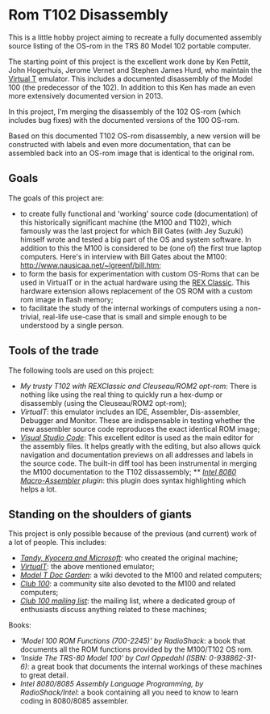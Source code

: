 # Rom T102 Disassembly

This is a little hobby project aiming to recreate a fully documented assembly source listing of the OS-rom in the TRS 80 Model 102 portable computer.

The starting point of this project is the excellent work done by Ken Pettit, John Hogerhuis, Jerome Vernet and Stephen James Hurd, who maintain the [Virtual T](https://sourceforge.net/projects/virtualt/) emulator. This includes a documented disassembly of the Model 100 (the predecessor of the 102). In addition to this Ken has made an even more extensively documented version in 2013.

In this project, I'm merging the disassembly of the 102 OS-rom (which includes bug fixes) with the documented versions of the 100 OS-rom.

Based on this documented T102 OS-rom disassembly, a new version will be constructed with labels and even more documentation, that can be assembled back into an OS-rom image that is identical to the original rom.

## Goals

The goals of this project are:

* to create fully functional and 'working' source code (documentation) of this historically significant machine (the M100 and T102), which famously was the last project for which Bill Gates (with Jey Suzuki) himself wrote and tested a big part of the OS and system software. In addition to this the M100 is considered to be (one of) the first true laptop computers. Here's in interview with Bill Gates about the M100: http://www.nausicaa.net/~lgreenf/bill.htm;
* to form the basis for experimentation with custom OS-Roms that can be used in VirtualT or in the actual hardware using the [REX Classic](http://bitchin100.com/wiki/index.php?title=REXclassic). This hardware extension allows replacement of the OS ROM with a custom rom image in flash memory;
* to facilitate the study of the internal workings of computers using a non-trivial, real-life use-case that is small and simple enough to be understood by a single person.

## Tools of the trade

The following tools are used on this project:

* *My trusty T102 with REXClassic and Cleuseau/ROM2 opt-rom*: There is nothing like using the real thing to quickly run a hex-dump or disassembly (using the Cleuseau/ROM2 opt-rom);
* *VirtualT*: this emulator includes an IDE, Assembler, Dis-assembler, Debugger and Monitor. These are indispensable in testing whether the new assembler source code reproduces the exact identical ROM image;
* *[Visual Studio Code](https://code.visualstudio.com/)*: This excellent editor is used as the main editor for the assembly files. It helps greatly with the editing, but also allows quick navigation and documentation previews on all addresses and labels in the source code. The built-in diff tool has been instrumental in merging the M100 documentation to the T102 dissassembly;
** *[Intel 8080 Macro-Assembler](https://marketplace.visualstudio.com/items?itemName=mborik.i8080-macroasm) plugin*: this plugin does syntax highlighting which helps a lot.

## Standing on the shoulders of giants

This project is only possible because of the previous (and current) work of a lot of people. This includes:

* *[Tandy, Kyocera and Microsoft](https://en.wikipedia.org/wiki/TRS-80_Model_100)*: who created the original machine;
* *[VirtualT](https://sourceforge.net/projects/virtualt/)*: the above mentioned emulator;
* *[Model T Doc Garden](http://bitchin100.com/wiki/index.php?title=Model_T_DocGarden)*: a wiki devoted to the M100 and related computers;
* *[Club 100](http://www.club100.org/)*: a community site also devoted to the M100 and related computers;
* *[Club 100 mailing list](http://www.club100.org/list.html)*: the mailing list, where a dedicated group of enthusiasts discuss anything related to these machines;

Books:

* *'Model 100 ROM Functions (700-2245)' by RadioShack*: a book that documents all the ROM functions provided by the M100/T102 OS rom.
* *'Inside The TRS-80 Model 100' by Carl Oppedahl (ISBN: 0-938862-31-6)*: a great book that documents the internal workings of these machines to great detail.
* *Intel 8080/8085 Assembly Language Programming, by RadioShack/Intel*: a book containing all you need to know to learn coding in 8080/8085 assembler.



 
